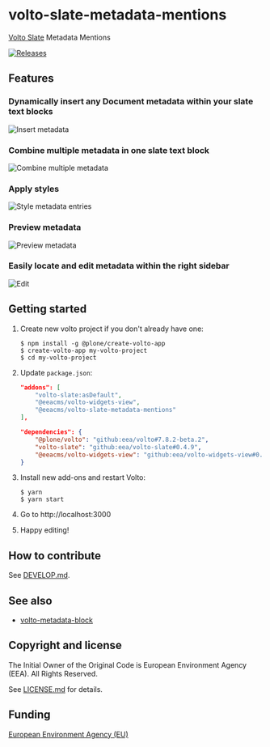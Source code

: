 # volto-slate-metadata-mentions

[Volto Slate](https://github.com/eea/volto-slate/tree/develop) Metadata Mentions

[![Releases](https://img.shields.io/github/v/release/eea/volto-slate-metadata-mentions)](https://github.com/eea/volto-slate-metadata-mentions/releases)

## Features

### Dynamically insert any Document metadata within your slate text blocks

![Insert metadata](https://github.com/eea/volto-slate-metadata-mentions/raw/docs/docs/description.gif)

### Combine multiple metadata in one slate text block

![Combine multiple metadata](https://github.com/eea/volto-slate-metadata-mentions/raw/docs/docs/multiple.gif)

### Apply styles

![Style metadata entries](https://github.com/eea/volto-slate-metadata-mentions/raw/docs/docs/style.gif)

### Preview metadata

![Preview metadata](https://github.com/eea/volto-slate-metadata-mentions/raw/docs/docs/preview.gif)

### Easily locate and edit metadata within the right sidebar

![Edit](https://github.com/eea/volto-slate-metadata-mentions/raw/docs/docs/edit.gif)

## Getting started

1. Create new volto project if you don't already have one:
    ```
    $ npm install -g @plone/create-volto-app
    $ create-volto-app my-volto-project
    $ cd my-volto-project
    ```

1. Update `package.json`:
    ``` JSON
    "addons": [
        "volto-slate:asDefault",
        "@eeacms/volto-widgets-view",
        "@eeacms/volto-slate-metadata-mentions"
    ],

    "dependencies": {
        "@plone/volto": "github:eea/volto#7.8.2-beta.2",
        "volto-slate": "github:eea/volto-slate#0.4.9",
        "@eeacms/volto-widgets-view": "github:eea/volto-widgets-view#0.2.4"
    }
    ```

1. Install new add-ons and restart Volto:
    ```
    $ yarn
    $ yarn start
    ```

1. Go to http://localhost:3000

1. Happy editing!

## How to contribute

See [DEVELOP.md](DEVELOP.md).

## See also

* [volto-metadata-block](https://github.com/eea/volto-metadata-block)

## Copyright and license

The Initial Owner of the Original Code is European Environment Agency (EEA).
All Rights Reserved.

See [LICENSE.md](LICENSE.md) for details.

## Funding

[European Environment Agency (EU)](http://eea.europa.eu)

